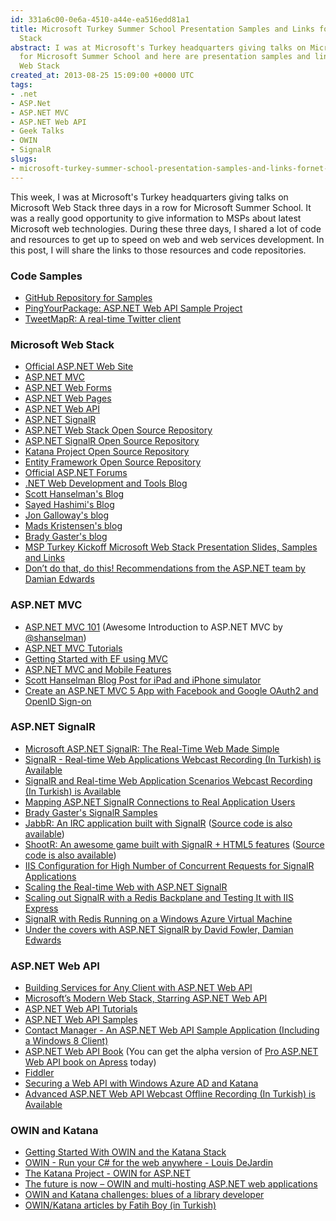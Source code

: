```yaml
---
id: 331a6c00-0e6a-4510-a44e-ea516edd81a1
title: Microsoft Turkey Summer School Presentation Samples and Links for .NET Web
  Stack
abstract: I was at Microsoft's Turkey headquarters giving talks on Microsoft Web Stack
  for Microsoft Summer School and here are presentation samples and links for .NET
  Web Stack
created_at: 2013-08-25 15:09:00 +0000 UTC
tags:
- .net
- ASP.Net
- ASP.NET MVC
- ASP.NET Web API
- Geek Talks
- OWIN
- SignalR
slugs:
- microsoft-turkey-summer-school-presentation-samples-and-links-fornet-web-stack
---
```


<p>This week, I was at Microsoft's Turkey headquarters giving talks on Microsoft Web Stack three days in a row for Microsoft Summer School. It was a really good opportunity to give information to MSPs about latest Microsoft web technologies. During these three days, I shared a lot of code and resources to get up to speed on web and web services development. In this post, I will share the links to those resources and code repositories.</p>
<h3>Code Samples</h3>
<ul>
<li><a href="https://github.com/tugberkugurlu/IstanbulMSFTSummerSchool201308">GitHub Repository for Samples</a></li>
<li><a href="https://github.com/tugberkugurlu/PingYourPackage">PingYourPackage: ASP.NET Web API Sample Project</a></li>
<li><a href="https://github.com/tugberkugurlu/TweetMapR">TweetMapR: A real-time Twitter client</a></li>
</ul>
<h3>Microsoft Web Stack</h3>
<ul>
<li><a href="http://asp.net/">Official ASP.NET Web Site</a> </li>
<li><a href="http://www.asp.net/mvc">ASP.NET MVC</a> </li>
<li><a href="http://asp.net/webforms">ASP.NET Web Forms</a> </li>
<li><a href="http://asp.net/web-pages">ASP.NET Web Pages</a> </li>
<li><a href="http://www.asp.net/web-api">ASP.NET Web API</a> </li>
<li><a href="http://asp.net/signalr">ASP.NET SignalR</a> </li>
<li><a href="http://aspnetwebstack.codeplex.com/">ASP.NET Web Stack Open Source Repository</a> </li>
<li><a href="http://github.com/SignalR/SignalR">ASP.NET SignalR Open Source Repository</a> </li>
<li><a href="http://katanaproject.codeplex.com/">Katana Project Open Source Repository</a> </li>
<li><a href="http://entityframework.codeplex.com/">Entity Framework Open Source Repository</a> </li>
<li><a href="https://forums.asp.net/">Official ASP.NET Forums</a></li>
<li><a href="http://blogs.msdn.com/b/webdev/">.NET Web Development and Tools Blog</a></li>
<li><a href="http://www.hanselman.com/blog/">Scott Hanselman's Blog</a></li>
<li><a href="http://www.sedodream.com/">Sayed Hashimi's Blog</a></li>
<li><a href="http://weblogs.asp.net/jgalloway/">Jon Galloway's blog</a></li>
<li><a href="http://madskristensen.net/">Mads Kristensen's blog</a></li>
<li><a href="http://www.bradygaster.com/">Brady Gaster's blog</a></li>
<li><a href="http://www.tugberkugurlu.com/archive/msp-turkey-kickoff-microsoft-web-stack-presentation-slides-samples-and-links">MSP Turkey Kickoff Microsoft Web Stack Presentation Slides, Samples and Links</a></li>
<li><a href="http://vimeo.com/68390507">Don&rsquo;t do that, do this! Recommendations from the ASP.NET team by Damian Edwards</a></li>
</ul>
<h3>ASP.NET MVC</h3>
<ul>
<li><a href="http://channel9.msdn.com/Events/DevDays/DevDays-2011-Netherlands/Devdays002">ASP.NET MVC 101</a> (Awesome Introduction to ASP.NET MVC by <a href="http://twitter.com/shanselman">@shanselman</a>) </li>
<li><a href="http://www.asp.net/mvc/tutorials">ASP.NET MVC Tutorials</a> </li>
<li><a href="http://www.asp.net/mvc/tutorials/getting-started-with-ef-using-mvc">Getting Started with EF using MVC</a> </li>
<li><a href="http://www.asp.net/mvc/tutorials/mvc-4/aspnet-mvc-4-mobile-features">ASP.NET MVC and Mobile Features</a> </li>
<li><a href="http://www.hanselman.com/blog/SimulatingAnIPhoneOrIPadBrowserForASPNETMobileWebDevelopmentWithWebMatrix2OrVisualStudio2012.aspx">Scott Hanselman Blog Post for iPad and iPhone simulator</a></li>
<li><a href="http://www.asp.net/mvc/tutorials/mvc-5/create-an-aspnet-mvc-5-app-with-facebook-and-google-oauth2-and-openid-sign-on">Create an ASP.NET MVC 5 App with Facebook and Google OAuth2 and OpenID Sign-on</a></li>
</ul>
<h3>ASP.NET SignalR</h3>
<ul>
<li><a href="http://channel9.msdn.com/Events/TechEd/NorthAmerica/2013/DEV-B302">Microsoft ASP.NET SignalR: The Real-Time Web Made Simple</a> </li>
<li><a href="http://www.tugberkugurlu.com/archive/signalr-real-time-web-applications-webcast-recording-in-turkish-is-available">SignalR - Real-time Web Applications Webcast Recording (In Turkish) is Available</a></li>
<li><a href="http://www.tugberkugurlu.com/archive/signalr-and-real-time-web-application-scenarios-webcast-recording-in-turkish-is-available">SignalR and Real-time Web Application Scenarios Webcast Recording (In Turkish) is Available</a></li>
<li><a href="http://www.tugberkugurlu.com/archive/mapping-asp-net-signalr-connections-to-real-application-users">Mapping ASP.NET SignalR Connections to Real Application Users</a></li>
<li><a href="https://github.com/bradygaster/SignalR-Samples">Brady Gaster's SignalR Samples</a> </li>
<li><a href="http://jabbr.net/">JabbR: An IRC application built with SignalR</a> (<a href="https://github.com/davidfowl/JabbR">Source code is also available</a>) </li>
<li><a href="http://shootr.signalr.net/">ShootR: An awesome game built with SignalR + HTML5 features</a> (<a href="https://github.com/NTaylorMullen/ShootR">Source code is also available</a>) </li>
<li><a href="https://github.com/SignalR/SignalR/wiki/Performance#maximum-concurrent-requests-per-cpu">IIS Configuration for High Number of Concurrent Requests for SignalR Applications</a></li>
<li><a href="http://channel9.msdn.com/Events/Build/2013/3-502">Scaling the Real-time Web with ASP.NET SignalR</a></li>
<li><a href="http://www.tugberkugurlu.com/archive/scaling-out-signalr-with-a-redis-backplane-and-testing-it-with-iis-express">Scaling out SignalR with a Redis Backplane and Testing It with IIS Express</a></li>
<li><a href="https://github.com/SignalR/SignalR/wiki/SignalR-with-Redis-Running-on-a-Windows-Azure-Virtual-Machine">SignalR with Redis Running on a Windows Azure Virtual Machine</a></li>
<li><a href="http://vimeo.com/68383353">Under the covers with ASP.NET SignalR by David Fowler, Damian Edwards</a></li>
</ul>
<h3>ASP.NET Web API</h3>
<ul>
<li><a href="http://channel9.msdn.com/Events/Build/2012/3-036">Building Services for Any Client with ASP.NET Web API</a> </li>
<li><a href="http://vimeo.com/43603472">Microsoft&rsquo;s Modern Web Stack, Starring ASP.NET Web API</a> </li>
<li><a href="http://www.asp.net/web-api">ASP.NET Web API Tutorials</a> </li>
<li><a href="http://www.asp.net/web-api/samples">ASP.NET Web API Samples</a> </li>
<li><a href="http://code.msdn.microsoft.com/Contact-Manager-Web-API-0e8e373d">Contact Manager - An ASP.NET Web API Sample Application (Including a Windows 8 Client)</a> </li>
<li><a href="http://www.amazon.com/gp/product/1430247258/ref=as_li_ss_tl?ie=UTF8&amp;camp=1789&amp;creative=390957&amp;creativeASIN=1430247258&amp;linkCode=as2&amp;tag=tugsblo0c-20">ASP.NET Web API Book</a> (You can get the alpha version of <a href="http://www.apress.com/9781430247258">Pro ASP.NET Web API book on Apress</a> today) </li>
<li><a href="http://www.fiddler2.com/fiddler2/">Fiddler</a></li>
<li><a href="http://www.cloudidentity.com/blog/2013/07/23/securing-a-web-api-with-windows-azure-ad-and-katana/">Securing a Web API with Windows Azure AD and Katana</a></li>
<li><a href="http://www.tugberkugurlu.com/archive/advanced-asp-net-web-api-webcast-offline-recording-in-turkish-is-available">Advanced ASP.NET Web API Webcast Offline Recording (In Turkish) is Available</a></li>
</ul>
<h3>OWIN and Katana</h3>
<ul>
<li><a href="http://www.tugberkugurlu.com/archive/getting-started-with-owin-and-the-katana-stack">Getting Started With OWIN and the Katana Stack</a></li>
<li><a href="http://vimeo.com/57007898">OWIN - Run your C# for the web anywhere - Louis DeJardin</a></li>
<li><a href="http://channel9.msdn.com/Shows/Web+Camps+TV/The-Katana-Project-OWIN-for-ASPNET">The Katana Project - OWIN for ASP.NET</a></li>
<li><a href="http://www.strathweb.com/2013/05/the-future-is-now-owin-and-multi-hosting-asp-net-web-applications/">The future is now &ndash; OWIN and multi-hosting ASP.NET web applications</a></li>
<li><a href="http://byterot.blogspot.com/2013/08/OWIN-Katana-challenges-blues-library-developer-aspnetwebapi-nancyfx.html">OWIN and Katana challenges: blues of a library developer</a></li>
<li><a href="http://www.enterprisecoding.com/post/tag/owin">OWIN/Katana articles by Fatih Boy (in Turkish)</a></li>
</ul>